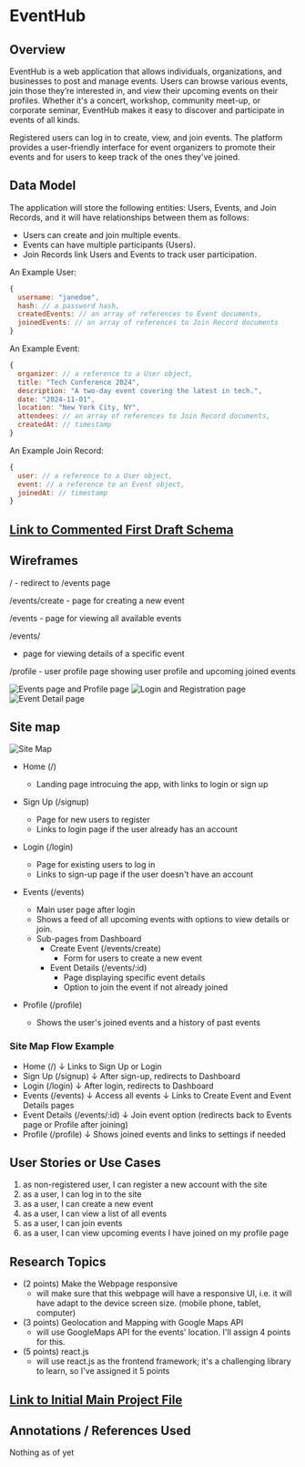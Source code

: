 

# EventHub

## Overview

EventHub is a web application that allows individuals, organizations, and businesses to post and manage events. Users can browse various events, join those they’re interested in, and view their upcoming events on their profiles. Whether it's a concert, workshop, community meet-up, or corporate seminar, EventHub makes it easy to discover and participate in events of all kinds.

Registered users can log in to create, view, and join events. The platform provides a user-friendly interface for event organizers to promote their events and for users to keep track of the ones they've joined.


## Data Model

The application will store the following entities: Users, Events, and Join Records, and it will have relationships between them as follows:

* Users can create and join multiple events.
* Events can have multiple participants (Users).
* Join Records link Users and Events to track user participation.

An Example User:

```javascript
{
  username: "janedoe",
  hash: // a password hash,
  createdEvents: // an array of references to Event documents,
  joinedEvents: // an array of references to Join Record documents
}
```

An Example Event:

```javascript
{
  organizer: // a reference to a User object,
  title: "Tech Conference 2024",
  description: "A two-day event covering the latest in tech.",
  date: "2024-11-01",
  location: "New York City, NY",
  attendees: // an array of references to Join Record documents,
  createdAt: // timestamp
}
```

An Example Join Record:
```javascript
{
  user: // a reference to a User object,
  event: // a reference to an Event object,
  joinedAt: // timestamp
}
```

## [Link to Commented First Draft Schema](src/db.mjs) 


## Wireframes

/ - redirect to /events page

/events/create - page for creating a new event

/events - page for viewing all available events

/events/
- page for viewing details of a specific event

/profile - user profile page showing user profile and upcoming joined events


![Events page and Profile page](images/image1.jpg)
![Login and Registration page](images/image2.jpg)
![Event Detail page](images/image3.jpg)

## Site map 

![Site Map](images/site_map.jpg)

* Home (/)
  - Landing page introcuing the app, with links to login or sign up

* Sign Up (/signup)
  - Page for new users to register
  - Links to login page if the user already has an account

* Login (/login)
  - Page for existing users to log in
  - Links to sign-up page if the user doesn't have an account

* Events (/events)
  - Main user page after login
  - Shows a feed of all upcoming events with options to view details or join.
  - Sub-pages from Dashboard
    + Create Event (/events/create)
      - Form for users to create a new event
    + Event Details (/events/:id)
      - Page displaying specific event details
      - Option to join the event if not already joined

* Profile (/profile)
  - Shows the user's joined events and a history of past events


### Site Map Flow Example

  * Home (/)
      ↓ Links to Sign Up or Login
  * Sign Up (/signup)
      ↓ After sign-up, redirects to Dashboard
  * Login (/login)
      ↓ After login, redirects to Dashboard
  * Events (/events)
      ↓ Access all events
      ↓ Links to Create Event and Event Details pages
  * Event Details (/events/:id)
      ↓ Join event option (redirects back to Events page or Profile after joining)
  * Profile (/profile)
      ↓ Shows joined events and links to settings if needed

## User Stories or Use Cases

1. as non-registered user, I can register a new account with the site
2. as a user, I can log in to the site
3. as a user, I can create a new event
4. as a user, I can view a list of all events
5. as a user, I can join events
6. as a user, I can view upcoming events I have joined on my profile page

## Research Topics

* (2 points) Make the Webpage responsive
  * will make sure that this webpage will have a responsive UI, i.e. it will have adapt to the device screen size. (mobile phone, tablet, computer)
* (3 points) Geolocation and Mapping with Google Maps API
    * will use GoogleMaps API for the events' location. I'll assign 4 points for this.
* (5 points) react.js
    * will use react.js as the frontend framework; it's a challenging library to learn, so I've assigned it 5 points



## [Link to Initial Main Project File](src/app.mjs)  



## Annotations / References Used

Nothing as of yet